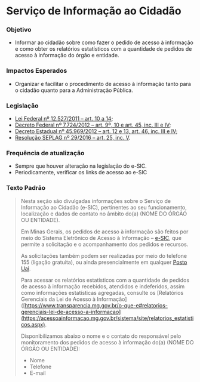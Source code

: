 # Serviço de Informação ao Cidadão 

### Objetivo
- Informar ao cidadão sobre como fazer o pedido de acesso à informação e como obter os relatórios estatísticos com a quantidade de pedidos de acesso à informação do órgão e entidade. 

### Impactos Esperados
-	Organizar e facilitar o procedimento de acesso à informação tanto para o cidadão quanto para a Administração Pública.

### Legislação
-	[Lei Federal nº 12.527/2011 – art. 10 a 14](http://www.planalto.gov.br/ccivil_03/_ato2011-2014/2011/lei/l12527.htm#art10);
-	[Decreto Federal nº 7.724/2012 – art. 9º, 10 e art. 45, inc. III e IV](http://www.planalto.gov.br/ccivil_03/_ato2011-2014/2012/decreto/d7724.htm);
-	[Decreto Estadual nº 45.969/2012 – art. 12 e 13, art. 46, inc. III e IV](https://www.almg.gov.br/consulte/legislacao/completa/completa.html?tipo=DEC&num=45969&ano=2012);
-	[Resolução SEPLAG nº 29/2016 – art. 25, inc. V](http://www.planejamento.mg.gov.br/sites/default/files/documentos/resolucao_sitios_seplag_29_de_05_07_2016_1.pdf).

### Frequência de atualização
-	Sempre que houver alteração na legislação do e-SIC.
-	Periodicamente, verificar os links de acesso ao e-SIC

### Texto Padrão

> Nesta seção são divulgadas informações sobre o Serviço de Informação ao Cidadão (e-SIC), pertinentes ao seu funcionamento, localização e dados de contato no âmbito do(a) (NOME DO ÓRGÃO OU ENTIDADE). 
> 
> Em Minas Gerais, os pedidos de acesso à informação são feitos por meio do Sistema Eletrônico de Acesso à Informação – [e-SIC](http://www.acessoainformacao.mg.gov.br), que permite a solicitação e o acompanhamento dos pedidos e recursos.
> 
> As solicitações também podem ser realizadas por meio do telefone 155 (ligação gratuita), ou ainda presencialmente em qualquer [Posto Uai](https://www.mg.gov.br/pagina/unidades-de-atendimento-integrado-uai).
> 
> Para acessar os relatórios estatísticos com a quantidade de pedidos de acesso à informação recebidos, atendidos e indeferidos, assim como informações estatísticas agregadas, consulte os [Relatórios Gerenciais da Lei de Acesso à Informação]([https://www.transparencia.mg.gov.br/o-que-e#relatorios-gerenciais-lei-de-acesso-a-informacao](https://acessoainformacao.mg.gov.br/sistema/site/relatorios_estatisticos.aspx).
> 
> Disponibilizamos abaixo o nome e o contato do responsável pelo monitoramento dos pedidos de acesso à informação do(a) (NOME DO ÓRGÃO OU ENTIDADE):
>
> - Nome
> - Telefone
> - E-mail
